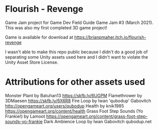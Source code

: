 # Flourish - Revenge

Game Jam project for Game Dev Field Guide Game Jam #3 (March 2021).  This was also my first completed 3D game project!

Game is available for download at https://brianpmaher.itch.io/flourish-revenge

I wasn't able to make this repo public because I didn't do a good job of separating some Unity assets used here and I didn't want to violate the Unity Asset Store License.

# Attributions for other assets used

Monster Plant by Batuhan13 https://skfb.ly/6UGPM
Flamethrower by 3DMaesen https://skfb.ly/6X6R8
Fire Loop by Iwan 'qubodup' Gabovitch http://opengameart.org/users/qubodup
Health by knik1985 https://opengameart.org/content/health
Grass Foot Step Sounds (Yo Frankie!) by Lamoot https://opengameart.org/content/grass-foot-step-sounds-yo-frankie
Dark Ambience Loop by Iwan Gabovitch qubodup.net
